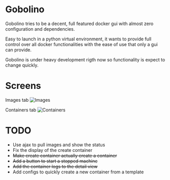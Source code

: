 Gobolino
========


Gobolino tries to be a decent, full featured docker gui with almost zero configuration and dependencies.

Easy to launch in a python virtual environment, it wants to provide full control over all docker functionalities with the ease of use that only a gui can provide.



Gobolino is under heavy development rigth now so functionality is expect to change quickly.



Screens
========

Images tab
![Images](https://raw.github.com/Itxaka/Gobolino/master/images/images.png)


Containers tab
![Containers](https://raw.github.com/Itxaka/Gobolino/master/images/containers.png)



TODO
=====

- Use ajax to pull images and show the status
- Fix the display of the create container
- ~~Make create container actually create a container~~
- ~~Add a button to start a stopped machine~~
- ~~Add the container logs to the detail view~~
- Add configs to quickly create a new container from a template
